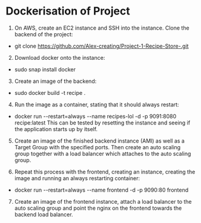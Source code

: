 # Dockerisation of Project

1. On AWS, create an EC2 instance and SSH into the instance. Clone the backend of the project:
- git clone https://github.com/Alex-creating/Project-1-Recipe-Store-.git


2. Download docker onto the instance:
- sudo snap install docker


3. Create an image of the backend:
- sudo docker build -t recipe .


4. Run the image as a container, stating that it should always restart:
- docker run --restart=always --name recipes-lol -d -p 9091:8080 recipe:latest
This can be tested by resetting the instance and seeing if the application starts up by itself.


5. Create an image of the finished backend instance (AMI) as well as a Target Group with the specified ports. Then create an auto scaling group together with a load balancer which attaches to the auto scaling group.


6. Repeat this process with the frontend, creating an instance, creating the image and running an always restarting container:
- docker run --restart=always --name frontend -d -p 9090:80 frontend


7. Create an image of the frontend instance, attach a load balancer to the auto scaling group and point the nginx on the frontend towards the backend load balancer.
